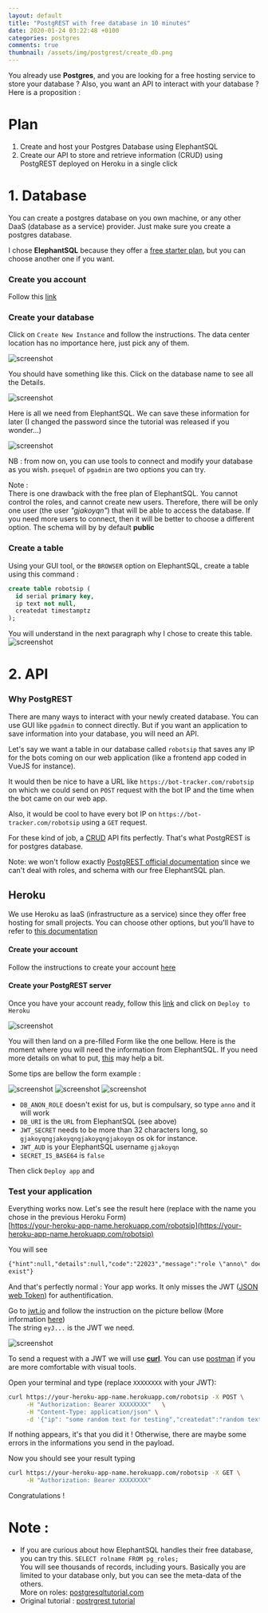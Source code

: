 ```yaml
---
layout: default
title: "PostgREST with free database in 10 minutes"
date: 2020-01-24 03:22:48 +0100
categories: postgres
comments: true
thumbnail: /assets/img/postgrest/create_db.png
---
```


You already use **Postgres**, and you are looking for a free hosting service to store your database ? Also, you want an API to interact with your database ? Here is a proposition :

# Plan

1. Create and host your Postgres Database using ElephantSQL
2. Create our API to store and retrieve information (CRUD) using PostgREST deployed on Heroku in a single click

# 1. Database

You can create a postgres database on you own machine, or any other DaaS (database as a service) provider. Just make sure you create a postgres database.

I chose **ElephantSQL** because they offer a [free starter plan](<[link](https://www.elephantsql.com/plans.html)>), but you can choose another one if you want.

### Create you account

Follow this [link](https://customer.elephantsql.com/login)

### Create your database

Click on `Create New Instance` and follow the instructions. The data center location has no importance here, just pick any of them.

![screenshot](/assets/img/postgrest/create_db.png)

You should have something like this. Click on the database name to see all the Details.

![screenshot](/assets/img/postgrest/create_db2.png)

Here is all we need from ElephantSQL. We can save these information for later (I changed the password since the tutorial was released if you wonder...)

![screenshot](/assets/img/postgrest/info_db.png)

NB : from now on, you can use tools to connect and modify your database as you wish. `psequel` of `pgadmin` are two options you can try.

Note :  
There is one drawback with the free plan of ElephantSQL. You cannot control the roles, and cannot create new users. Therefore, there will be only one user (the user _"gjakoyqn"_) that will be able to access the database. If you need more users to connect, then it will be better to choose a different option. The schema will by by default **public**

### Create a table

Using your GUI tool, or the `BROWSER` option on ElephantSQL, create a table using this command :

```SQL
create table robotsip (
  id serial primary key,
  ip text not null,
  createdat timestamptz
);
```

You will understand in the next paragraph why I chose to create this table.
![screenshot](/assets/img/postgrest/browser.png)

# 2. API

### Why PostgREST

There are many ways to interact with your newly created database. You can use GUI like `pgadmin` to connect directly. But if you want an application to save information into your database, you will need an API.

Let's say we want a table in our database called `robotsip` that saves any IP for the bots coming on our web application (like a frontend app coded in VueJS for instance).

It would then be nice to have a URL like `https://bot-tracker.com/robotsip` on which we could send on `POST` request with the bot IP and the time when the bot came on our web app.

Also, it would be cool to have every bot IP on `https://bot-tracker.com/robotsip` using a `GET` request.

For these kind of job, a [CRUD](https://fr.wikipedia.org/wiki/CRUD) API fits perfectly. That's what PostgREST is for postgres database.

Note: we won't follow exactly [PostgREST official documentation](https://postgrest.org/en/v6.0/tutorials/tut0.html) since we can't deal with roles, and schema with our free ElephantSQL plan.

## Heroku

We use Heroku as IaaS (infrastructure as a service) since they offer free hosting for small projects. You can choose other options, but you'll have to refer to [this documentation](https://postgrest.org/en/v6.0/tutorials/tut0.html)

#### Create your account

Follow the instructions to create your account [here](https://signup.heroku.com/)

#### Create your PostgREST server

Once you have your account ready, follow this [link](https://elements.heroku.com/buttons/postgrest/postgrest) and click on `Deploy to Heroku`

![screenshot](/assets/img/postgrest/herokubtn.png)

You will then land on a pre-filled Form like the one bellow. Here is the moment where you will need the information from ElephantSQL. If you need more details on what to put, [this](https://github.com/PostgREST/postgrest/blob/master/app.json#L7-L57) may help a bit.

Some tips are bellow the form example :

![screenshot](/assets/img/postgrest/form1.png)
![screenshot](/assets/img/postgrest/form2.png)
![screenshot](/assets/img/postgrest/form3.png)

- `DB_ANON_ROLE` doesn't exist for us, but is compulsary, so type `anno` and it will work
- `DB_URI` is the `URL` from ElephantSQL (see above)
- `JWT_SECRET` needs to be more than 32 characters long, so `gjakoyqngjakoyqngjakoyqngjakoyqn` os ok for instance.
- `JWT_AUD` is your ElephantSQL username `gjakoyqn`
- `SECRET_IS_BASE64` is `false`

Then click `Deploy app` and

### Test your application

Everything works now. Let's see the result here (replace with the name you chose in the previous Heroku Form)  
[https://your-heroku-app-name.herokuapp.com/robotsip](https://your-heroku-app-name.herokuapp.com/robotsip)

You will see

```html
{"hint":null,"details":null,"code":"22023","message":"role \"anno\" does not
exist"}
```

And that's perfectly normal : Your app works. It only misses the JWT ([JSON web Token](https://fr.wikipedia.org/wiki/JSON_Web_Token)) for authentification.

Go to [jwt.io](https://jwt.io/#debugger-io) and follow the instruction on the picture bellow (More information [here](https://postgrest.org/en/v6.0/tutorials/tut1.html))  
The string `eyJ...` is the JWT we need.

![screenshot](/assets/img/postgrest/jwt.png)

To send a request with a JWT we will use [**curl**](https://fr.wikipedia.org/wiki/CURL). You can use [postman](https://www.getpostman.com/) if you are more comfortable with visual tools.

Open your terminal and type (replace `XXXXXXXX` with your JWT):

```bash
curl https://your-heroku-app-name.herokuapp.com/robotsip -X POST \
     -H "Authorization: Bearer XXXXXXXX"   \
     -H "Content-Type: application/json" \
     -d '{"ip": "some random text for testing","createdat":"random text here as well for testgin"}'
```

If nothing appears, it's that you did it ! Otherwise, there are maybe some errors in the informations you send in the payload.

Now you should see your result typing

```bash
curl https://your-heroku-app-name.herokuapp.com/robotsip -X GET \
     -H "Authorization: Bearer XXXXXXXX"
```

Congratulations !

# Note :

- If you are curious about how ElephantSQL handles their free database, you can try this.
  `SELECT rolname FROM pg_roles;`  
  You will see thousands of records, including yours. Basically you are limited to your database only, but you can see the meta-data of the others.  
  More on roles: [postgresqltutorial.com](https://www.postgresqltutorial.com/postgresql-roles/)
- Original tutorial : [postrgrest tutorial](https://postgrest.org/en/v6.0/tutorials/tut0.html)
